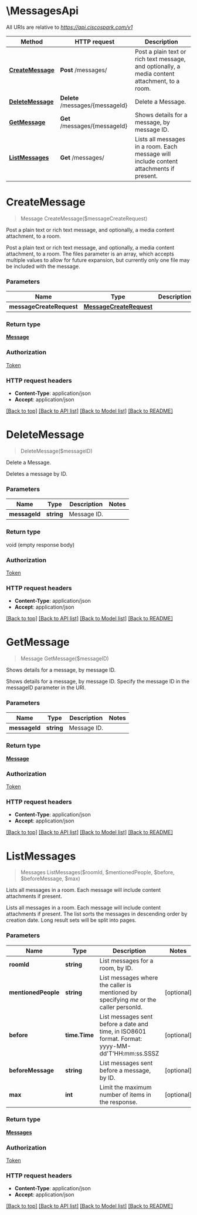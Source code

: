 # \MessagesApi

All URIs are relative to *https://api.ciscospark.com/v1*

Method | HTTP request | Description
------------- | ------------- | -------------
[**CreateMessage**](MessagesApi.md#CreateMessage) | **Post** /messages/ | Post a plain text or rich text message, and optionally, a media content attachment, to a room.
[**DeleteMessage**](MessagesApi.md#DeleteMessage) | **Delete** /messages/{messageId} | Delete a Message.
[**GetMessage**](MessagesApi.md#GetMessage) | **Get** /messages/{messageId} | Shows details for a message, by message ID.
[**ListMessages**](MessagesApi.md#ListMessages) | **Get** /messages/ | Lists all messages in a room. Each message will include content attachments if present.


# **CreateMessage**
> Message CreateMessage($messageCreateRequest)

Post a plain text or rich text message, and optionally, a media content attachment, to a room.

Post a plain text or rich text message, and optionally, a media content attachment, to a room. The files parameter is an array, which accepts multiple values to allow for future expansion, but currently only one file may be included with the message. 


### Parameters

Name | Type | Description  | Notes
------------- | ------------- | ------------- | -------------
 **messageCreateRequest** | [**MessageCreateRequest**](MessageCreateRequest.md)|  | 

### Return type

[**Message**](Message.md)

### Authorization

[Token](../README.md#Token)

### HTTP request headers

 - **Content-Type**: application/json
 - **Accept**: application/json

[[Back to top]](#) [[Back to API list]](../README.md#documentation-for-api-endpoints) [[Back to Model list]](../README.md#documentation-for-models) [[Back to README]](../README.md)

# **DeleteMessage**
> DeleteMessage($messageID)

Delete a Message.

Deletes a message by ID.


### Parameters

Name | Type | Description  | Notes
------------- | ------------- | ------------- | -------------
 **messageId** | **string**| Message ID. | 

### Return type

void (empty response body)

### Authorization

[Token](../README.md#Token)

### HTTP request headers

 - **Content-Type**: application/json
 - **Accept**: application/json

[[Back to top]](#) [[Back to API list]](../README.md#documentation-for-api-endpoints) [[Back to Model list]](../README.md#documentation-for-models) [[Back to README]](../README.md)

# **GetMessage**
> Message GetMessage($messageID)

Shows details for a message, by message ID.

Shows details for a message, by message ID. Specify the message ID in the messageID parameter in the URI. 


### Parameters

Name | Type | Description  | Notes
------------- | ------------- | ------------- | -------------
 **messageId** | **string**| Message ID. | 

### Return type

[**Message**](Message.md)

### Authorization

[Token](../README.md#Token)

### HTTP request headers

 - **Content-Type**: application/json
 - **Accept**: application/json

[[Back to top]](#) [[Back to API list]](../README.md#documentation-for-api-endpoints) [[Back to Model list]](../README.md#documentation-for-models) [[Back to README]](../README.md)

# **ListMessages**
> Messages ListMessages($roomId, $mentionedPeople, $before, $beforeMessage, $max)

Lists all messages in a room. Each message will include content attachments if present.

Lists all messages in a room. Each message will include content attachments if present. The list sorts the messages in descending order by creation date. Long result sets will be split into pages. 


### Parameters

Name | Type | Description  | Notes
------------- | ------------- | ------------- | -------------
 **roomId** | **string**| List messages for a room, by ID. | 
 **mentionedPeople** | **string**| List messages where the caller is mentioned by specifying *me* or the caller personId. | [optional] 
 **before** | **time.Time**| List messages sent before a date and time, in ISO8601 format. Format: yyyy-MM-dd&#39;T&#39;HH:mm:ss.SSSZ | [optional] 
 **beforeMessage** | **string**| List messages sent before a message, by ID. | [optional] 
 **max** | **int**| Limit the maximum number of items in the response. | [optional] 

### Return type

[**Messages**](Messages.md)

### Authorization

[Token](../README.md#Token)

### HTTP request headers

 - **Content-Type**: application/json
 - **Accept**: application/json

[[Back to top]](#) [[Back to API list]](../README.md#documentation-for-api-endpoints) [[Back to Model list]](../README.md#documentation-for-models) [[Back to README]](../README.md)


